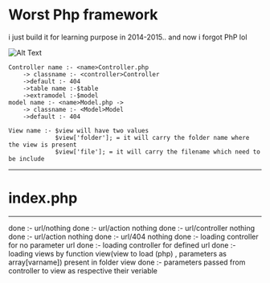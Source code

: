 # Worst Php framework

i just build it for learning purpose in 2014-2015.. and now i forgot PhP lol


![Alt Text](https://media.giphy.com/media/xULW8jvwhvl6BD0ig8/giphy.gif)


```
Controller name :- <name>Controller.php 
	-> classname :- <controller>Controller
	->default :- 404
	->table name :-$table
	->extramodel :-$model
model name :- <name>Model.php ->
	-> classname :- <Model>Model
	->default :- 404
	
View name :- $view will have two values 
			 $view['folder']; = it will carry the folder name where the view is present
			 $view['file']; = it will carry the filename which need to be include
```
-----------------------------------------------------------------------------------------------	
# index.php
-----------------------------------------------------------------------------------------------	

done	:-	url/nothing
done	:-	url/action nothing
done	:-	url/controller nothing
done	:-	url/action nothing
done	:-	url/404 nothing
done	:-	loading controller for no parameter url
done	:-	loading controller for defined url
done	:-	loading views by function view(view to load (php) , parameters as array[varname]) present in folder view
done	:-	parameters passed from controller to view as respective their veriable

